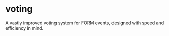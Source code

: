 # voting
A vastly improved voting system for FORM events, designed with speed and efficiency in mind. 
